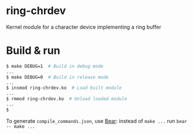 # ring-chrdev

Kernel module for a character device implementing a ring buffer

# Build & run

```sh
$ make DEBUG=1  # Build in debug mode
...
$ make DEBUG=0  # Build in release mode
...
$ insmod ring-chrdev.ko  # Load built module
...
$ rmmod ring-chrdev.ko  # Unload loaded module
...
$
```

To generate `compile_commands.json`, use [Bear](https://github.com/rizsotto/Bear):
instead of `make ...` run `bear -- make ...`
